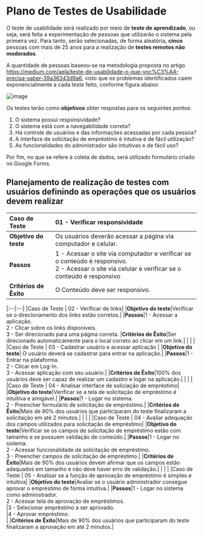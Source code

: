 # Plano de Testes de Usabilidade

O teste de usabilidade será realizado por meio de **teste de aprendizado**, ou seja, será feita a experimentação de pessoas que utilizarão o sistema pela primeira vez. Para tanto, serão selecionadas, de forma aleatória, **cinco** pessoas  com mais de 25 anos para a realização de **testes remotos não moderados**.

A quantidade de pessoas baseou-se na metodologia proposta no artigo https://medium.com/aela/teste-de-usabilidade-o-que-voc%C3%AA-precisa-saber-39a36343d9a6, visto que os problemas identificados caem exponencialmente a cada teste feito, conforme figura abaixo:

![image](https://user-images.githubusercontent.com/51962729/193430692-855df8d8-3964-42a7-918d-300be5dfc945.png)

Os testes terão como **objetivos** obter respostas para os seguintes pontos:
1. O sistema possui responsividade?
2. O sistema está com a navegabilidade correta?
3. Há controle de usuários e das informações acessadas por cada pessoa?
4. A interface de solicitação de empréstimo é intutiva e de fácil utilização?
5. As funcionalidades do administrador são intuitivas e de fácil uso?

Por fim, no que se refere à coleta de dados, será utilizado formulário criado no Google Forms.

## Planejamento de realização de testes com usuários definindo as operações que os usuários devem realizar ##

|Caso de Teste | 01 - Verificar responsividade|
|:--|:--|
|**Objetivo do teste**|Os usuários deverão acessar a página via computador e celular.| 
|**Passos**|1 - Acessar o site via computador e verificar se o conteúdo é responsivo.<br/>2 - Acessar o site via celular e verificar se o conteúdo é responsivo<br/>|
|**Critérios de Êxito**|O Conteúdo deve ser responsivo.|

|:--|:--|
|Caso de Teste | 02 - Verificar de links|
|**Objetivo do teste**|Verificar se o direcionamento dos links estão corretos.|
|**Passos**|1 - Acessar a aplicação.<br/>2 - Clicar sobre os links disponíveis.</br> 3 - Ser direcionado para uma página correta.
|**Critérios de Êxito**|Ser direcionado automaticamente para o local correto ao clicar em um link.|
|    |    |
|Caso de Teste | 03 - Cadastrar usuário e acessar aplicação |
|**Objetivo do teste**| O usuário deverá se cadastrar para entrar na aplicação.|
|**Passos**|1 - Entrar na plataforma.<br/>2 - Clicar em Log-In.<br/>3 - Acessar aplicação com seu usuário.|
|**Critérios de Êxito**|100% dos usuários deve ser capaz de realizar um cadastro e logar na aplicação.|
|    |    |
|Caso de Teste | 04 - Analisar interface de soliciação de empréstimo|
|**Objetivo do teste**|Verificar se a tela de solicitação de empréstimo é intuitiva e amigável.|
|**Passos**|1 - Logar no sistema.<br/>2 - Preencher formulário de solicitação de empréstimo.|
|**Critérios de Êxito**|Mais de 90% dos usuários que participaram do teste finalizaram a solicitação em até 2 minutos.|
|    |    |
|Caso de Teste | 04 - Avaliar adequação dos campos utilizados para  solicitação de empréstimo|
|**Objetivo do teste**|Verificar se os campos de solicitação de empréstimo estão com tamanho e se possuem validação de conteúdo.|
|**Passos**|1 - Logar no sistema.<br/>2 - Acessar funcionalidade de solicitação de empréstimo. <br/> 3 - Preencher campos de solicitação de empréstimo.|
|**Critérios de Êxito**|Mais de 90% dos usuários devem afirmar que os campos estão adequados em tamanho e não deve haver erro de validação.|
|    |    |
|Caso de Teste | 05 - Analisar se a função de aprovação de empréstimo é simples e intuitiva|
|**Objetivo do teste**|Avaliar se o usuário administrador consegue aprovar o empréstimo de forma intuitiva.|
|**Passos**|1 - Logar no sistema como administrador.<br/>2 - Acessar tela de aprovação de empréstimos. <br/>|3 - Selecionar empréstimo a ser aprovado. <br/>|4 - Aprovar empréstimo. <br/>|
|**Critérios de Êxito**|Mais de 90% dos usuários que participaram do teste finalizaram a aprovação em até 2 minutos.|

